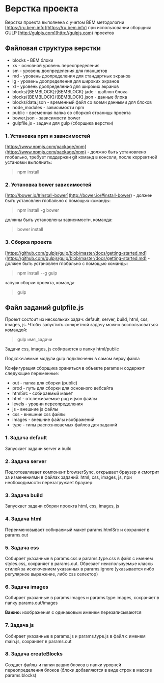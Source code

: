 # Верстка проекта #

Верстка проекта выполнена с учетом BEM методологии [https://ru.bem.info](https://ru.bem.info) при использовании сборщика GULP [http://gulpjs.com](http://gulpjs.com) проектов

## Файловая структура верстки ##

* blocks - BEM блоки
* xs - основной уровень переопределения
* sm - уровень доопределения для планшетов
* md - уровень доопределения для стандартных экранов
* lg - уровень доопределения для широких экранов
* xl - уровень доопределения для широких экранов
* blocks/{BEMBLOCK}/{BEMBLOCK}.jade - шаблон блока
* blocks/{BEMBLOCK}/{BEMBLOCK}.json - данные блока
* blocks/data.json - временный файл со всеми данными для блоков
* node_modules - зависимости npm
* public - временная папка со сборкой страницы проекта
* bower.json - зависимости bower
* gulpfile.js - задачи для gulp (сборщика верстки)

### 1. Установка npm и зависимостей ###

[https://www.npmjs.com/package/npm](https://www.npmjs.com/package/npm) - должно быть установлено глобально, требует поддержки git команд в консоли, после корректной установки выполнить:

> npm install

### 2. Установка bower зависимостей ###

[http://bower.io/#install-bower](http://bower.io/#install-bower) - должен быть установлен глобально c помощью команды:

> npm install -g bower

должны быть установлены зависимости, команда:

> bower install

### 3. Сборка проекта ###

[https://github.com/gulpjs/gulp/blob/master/docs/getting-started.md](https://github.com/gulpjs/gulp/blob/master/docs/getting-started.md) - должен быть установлен глобально с помощью команды:

> npm install --g gulp

запуск сборки проекта, команда:

> gulp

## Файл заданий gulpfile.js ##

Проект состоит из нескольких задач: default, server, build, html, css, images, js. Чтобы запустить конкретной задачу можно воспользоваться командой:

> gulp имя_задачи

Задачи css, images, js собираются в папку html/public

Подключаемые модули gulp подключены в самом верху файла

Конфигурация сборщика храниться в объекте params и содержит следующие переменные:

* out - папка для сборки (public)
* prod - путь для сборки для основного вебсайта
* htmlSrc - собираемый макет
* html - отслеживаемые pug и json файлы
* levels - уровни переопределения
* js - внешние js файлы
* css - внешние css файлы
* images - внешние файлы изображений
* type - типы распозноваемых файлов для заданий

### 1. Задача default ###

Запускает задачи server и build

### 2. Задача server ###

Подготоваливает компонент browserSync, открывает браузер и смотрит за изменениями в файлах заданий: html, css, images, js, при необоходимости перезагружает браузер

### 3. Задача build ###

Запускает задачи сборки проекта html, css, images, js

### 4. Задача html ###

Переименовывает собираемый макет params.htmlSrc и сохраняет в params.out

### 5. Задача css ###

Собирает указанные в params.css и params.type.css в файл с именем styles.css, сохраняет в params.out. Обрезает неиспользуемые классы стилей за исключением указанных в params.ignore (указывается либо регулярное выражение, либо css селектор)

### 6. Задача images ###

Собирает указанные в params.images и params.type.images, сохраняет в папку params.out/images

**Важно:** изображения с одинаковым именем перезаписываются

### 7. Задача js ###

Собирает указанные в params.js и params.type.js в файл с именем main.js, сохраняет в params.out

### 8. Задача createBlocks ###

Создает файлы и папки ваших блоков в папки уровней переопределения блоков (блоки добавляются в виде строк в массив params.blocks)